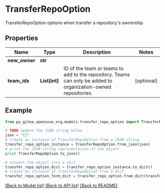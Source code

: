 # TransferRepoOption

TransferRepoOption options when transfer a repository's ownership

## Properties
Name | Type | Description | Notes
------------ | ------------- | ------------- | -------------
**new_owner** | **str** |  | 
**team_ids** | **List[int]** | ID of the team or teams to add to the repository. Teams can only be added to organization-owned repositories. | [optional] 

## Example

```python
from py_gitea_opensuse_org.models.transfer_repo_option import TransferRepoOption

# TODO update the JSON string below
json = "{}"
# create an instance of TransferRepoOption from a JSON string
transfer_repo_option_instance = TransferRepoOption.from_json(json)
# print the JSON string representation of the object
print TransferRepoOption.to_json()

# convert the object into a dict
transfer_repo_option_dict = transfer_repo_option_instance.to_dict()
# create an instance of TransferRepoOption from a dict
transfer_repo_option_form_dict = transfer_repo_option.from_dict(transfer_repo_option_dict)
```
[[Back to Model list]](../README.md#documentation-for-models) [[Back to API list]](../README.md#documentation-for-api-endpoints) [[Back to README]](../README.md)


